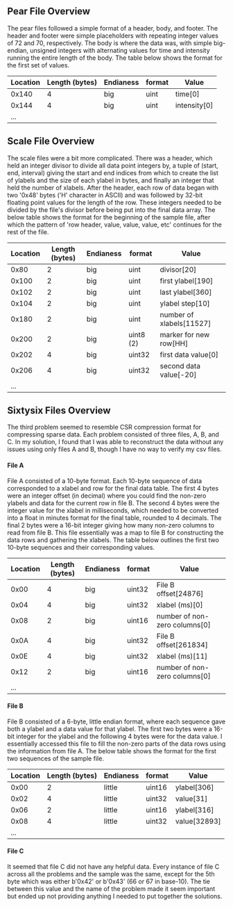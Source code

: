 ## Pear File Overview

The pear files followed a simple format of a header, body, and footer. The header and footer were simple placeholders with repeating integer values of 72 and 70, respectively. The body is where the data was, with simple big-endian, unsigned integers with alternating values for time and intensity running the entire length of the body. The table below shows the format for the first set of values.

| __Location__ | __Length (bytes)__ | __Endianess__ | __format__ | __Value__    |
|--------------|--------------------|---------------|------------|--------------|
| 0x140        | 4                  | big           | uint       | time[0]      |
| 0x144        | 4                  | big           | uint       | intensity[0] |
| ...          |                    |               |            |              |

## Scale File Overview

The scale files were a bit more complicated. There was a header, which held an integer divisor to divide all data point integers by, a tuple of (start, end, interval) giving the start and end indices from which to create the list of ylabels and the size of each ylabel in bytes, and finally an integer that held the number of xlabels. After the header, each row of data began with two '0x48' bytes ('H' character in ASCII) and was followed by 32-bit floating point values for the length of the row. These integers needed to be divided by the file's divisor before being put into the final data array. The below table shows the format for the beginning of the sample file, after which the pattern of 'row header, value, value, value, etc' continues for the rest of the file.

| __Location__ | __Length (bytes)__ | __Endianess__ | __format__ | __Value__                |
|--------------|--------------------|---------------|------------|--------------------------|
| 0x80         | 2                  | big           | uint       | divisor[20]              |
| 0x100        | 2                  | big           | uint       | first ylabel[190]        |
| 0x102        | 2                  | big           | uint       | last ylabel[360]         |
| 0x104        | 2                  | big           | uint       | ylabel step[10]          |
| 0x180        | 2                  | big           | uint       | number of xlabels[11527] |
| 0x200        | 2                  | big           | uint8 (2)  | marker for new row[HH]   |
| 0x202        | 4                  | big           | uint32     | first data value[0]      |
| 0x206        | 4                  | big           | uint32     | second data value[-20]   |
| ...          |                    |               |            |                          |

## Sixtysix Files Overview

The third problem seemed to resemble CSR compression format for compressing sparse data. Each problem consisted of three files, A, B, and C. In my solution, I found that I was able to reconstruct the data without any issues using only files A and B, though I have no way to verify my csv files. 
#### File A
File A consisted of a 10-byte format. Each 10-byte sequence of data corresponded to a xlabel and row for the final data table. The first 4 bytes were an integer offset (in decimal) where you could find the non-zero ylabels and data for the current row in file B. The second 4 bytes were the integer value for the xlabel in milliseconds, which needed to be converted into a float in minutes format for the final table, rounded to 4 decimals. The final 2 bytes were a 16-bit integer giving how many non-zero columns to read from file B. This file essentially was a map to file B for constructing the data rows and gathering the xlabels. The table below outlines the first two 10-byte sequences and their corresponding values.

| __Location__ | __Length (bytes)__ | __Endianess__ | __format__ | __Value__                     |
|--------------|--------------------|---------------|------------|-------------------------------|
| 0x00         | 4                  | big           | uint32     | File B offset[24876]          |
| 0x04         | 4                  | big           | uint32     | xlabel (ms)[0]                |
| 0x08         | 2                  | big           | uint16     | number of non-zero columns[0] |
| 0x0A         | 4                  | big           | uint32     | File B offset[261834]         |
| 0x0E         | 4                  | big           | uint32     | xlabel (ms)[11]               |
| 0x12         | 2                  | big           | uint16     | number of non-zero columns[0] |
| ...          |                    |               |            |                               |

#### File B
File B consisted of a 6-byte, little endian format, where each sequence gave both a ylabel and a data value for that ylabel. The first two bytes were a 16-bit integer for the ylabel and the following 4 bytes were for the data value. I essentially accessed this file to fill the non-zero parts of the data rows using the information from file A. The below table shows the format for the first two sequences of the sample file.

| __Location__ | __Length (bytes)__ | __Endianess__ | __format__ | __Value__    |
|--------------|--------------------|---------------|------------|--------------|
| 0x00         | 2                  | little        | uint16     | ylabel[306]  |
| 0x02         | 4                  | little        | uint32     | value[31]    |
| 0x06         | 2                  | little        | uint16     | ylabel[316]  |
| 0x08         | 4                  | little        | uint32     | value[32893] |
| ...          |                    |               |            |              |

#### File C
It seemed that file C did not have any helpful data. Every instance of file C across all the problems and the sample was the same, except for the 5th byte which was either b'0x42' or b'0x43' (66 or 67 in base-10). The tie between this value and the name of the problem made it seem important but ended up not providing anything I needed to put together the solutions. 


